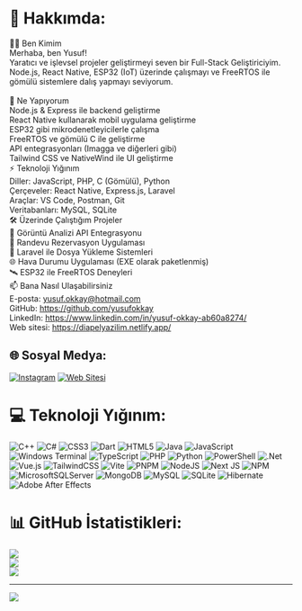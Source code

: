 # 💫 Hakkımda:
👨‍💻 Ben Kimim<br>Merhaba, ben Yusuf!<br>Yaratıcı ve işlevsel projeler geliştirmeyi seven bir Full-Stack Geliştiriciyim. Node.js, React Native, ESP32 (IoT) üzerinde çalışmayı ve FreeRTOS ile gömülü sistemlere dalış yapmayı seviyorum.<br><br>🚀 Ne Yapıyorum<br>Node.js & Express ile backend geliştirme<br>React Native kullanarak mobil uygulama geliştirme<br>ESP32 gibi mikrodenetleyicilerle çalışma<br>FreeRTOS ve gömülü C ile geliştirme<br>API entegrasyonları (Imagga ve diğerleri gibi)<br>Tailwind CSS ve NativeWind ile UI geliştirme<br>⚡ Teknoloji Yığınım<br>Diller: JavaScript, PHP, C (Gömülü), Python<br>Çerçeveler: React Native, Express.js, Laravel<br>Araçlar: VS Code, Postman, Git<br>Veritabanları: MySQL, SQLite<br>🛠 Üzerinde Çalıştığım Projeler<br>🎨 Görüntü Analizi API Entegrasyonu<br>📱 Randevu Rezervasyon Uygulaması<br>📂 Laravel ile Dosya Yükleme Sistemleri<br>🌐 Hava Durumu Uygulaması (EXE olarak paketlenmiş)<br>🛰 ESP32 ile FreeRTOS Deneyleri<br>📫 Bana Nasıl Ulaşabilirsiniz<br>E-posta: yusuf.okkay@hotmail.com<br>GitHub: https://github.com/yusufokkay<br>LinkedIn: https://www.linkedin.com/in/yusuf-okkay-ab60a8274/<br>Web sitesi: https://diapelyazilim.netlify.app/


## 🌐 Sosyal Medya:
[![Instagram](https://img.shields.io/badge/Instagram-%23E4405F.svg?logo=Instagram&logoColor=white)](https://instagram.com/yusufokkay40) 
[![Web Sitesi](https://img.shields.io/badge/Web%20Sitesi-%23000000.svg?style=flat&logo=firefox&logoColor=white)](https://diapelyazilim.netlify.app/)

# 💻 Teknoloji Yığınım:
![C++](https://img.shields.io/badge/c++-%2300599C.svg?style=for-the-badge&logo=c%2B%2B&logoColor=white) ![C#](https://img.shields.io/badge/c%23-%23239120.svg?style=for-the-badge&logo=csharp&logoColor=white) ![CSS3](https://img.shields.io/badge/css3-%231572B6.svg?style=for-the-badge&logo=css3&logoColor=white) ![Dart](https://img.shields.io/badge/dart-%230175C2.svg?style=for-the-badge&logo=dart&logoColor=white) ![HTML5](https://img.shields.io/badge/html5-%23E34F26.svg?style=for-the-badge&logo=html5&logoColor=white) ![Java](https://img.shields.io/badge/java-%23ED8B00.svg?style=for-the-badge&logo=openjdk&logoColor=white) ![JavaScript](https://img.shields.io/badge/javascript-%23323330.svg?style=for-the-badge&logo=javascript&logoColor=%23F7DF1E) ![Windows Terminal](https://img.shields.io/badge/Windows%20Terminal-%234D4D4D.svg?style=for-the-badge&logo=windows-terminal&logoColor=white) ![TypeScript](https://img.shields.io/badge/typescript-%23007ACC.svg?style=for-the-badge&logo=typescript&logoColor=white) ![PHP](https://img.shields.io/badge/php-%23777BB4.svg?style=for-the-badge&logo=php&logoColor=white) ![Python](https://img.shields.io/badge/python-3670A0?style=for-the-badge&logo=python&logoColor=ffdd54) ![PowerShell](https://img.shields.io/badge/PowerShell-%235391FE.svg?style=for-the-badge&logo=powershell&logoColor=white) ![.Net](https://img.shields.io/badge/.NET-5C2D91?style=for-the-badge&logo=.net&logoColor=white) ![Vue.js](https://img.shields.io/badge/vue.js-%2335495e.svg?style=for-the-badge&logo=vuedotjs&logoColor=%234FC08D) ![TailwindCSS](https://img.shields.io/badge/tailwindcss-%2338B2AC.svg?style=for-the-badge&logo=tailwind-css&logoColor=white) ![Vite](https://img.shields.io/badge/vite-%23646CFF.svg?style=for-the-badge&logo=vite&logoColor=white) ![PNPM](https://img.shields.io/badge/pnpm-%234a4a4a.svg?style=for-the-badge&logo=pnpm&logoColor=f69220) ![NodeJS](https://img.shields.io/badge/node.js-6DA55F?style=for-the-badge&logo=node.js&logoColor=white) ![Next JS](https://img.shields.io/badge/Next-black?style=for-the-badge&logo=next.js&logoColor=white) ![NPM](https://img.shields.io/badge/NPM-%23CB3837.svg?style=for-the-badge&logo=npm&logoColor=white) ![MicrosoftSQLServer](https://img.shields.io/badge/Microsoft%20SQL%20Server-CC2927?style=for-the-badge&logo=microsoft%20sql%20server&logoColor=white) ![MongoDB](https://img.shields.io/badge/MongoDB-%234ea94b.svg?style=for-the-badge&logo=mongodb&logoColor=white) ![MySQL](https://img.shields.io/badge/mysql-4479A1.svg?style=for-the-badge&logo=mysql&logoColor=white) ![SQLite](https://img.shields.io/badge/sqlite-%2307405e.svg?style=for-the-badge&logo=sqlite&logoColor=white) ![Hibernate](https://img.shields.io/badge/Hibernate-59666C?style=for-the-badge&logo=Hibernate&logoColor=white) ![Adobe After Effects](https://img.shields.io/badge/Adobe%20After%20Effects-9999FF.svg?style=for-the-badge&logo=Adobe%20After%20Effects&logoColor=white)

# 📊 GitHub İstatistikleri:
![](https://github-readme-stats.vercel.app/api?username=yusufokkay&theme=dark&hide_border=false&include_all_commits=false&count_private=false)<br/>
![](https://nirzak-streak-stats.vercel.app/?user=yusufokkay&theme=dark&hide_border=false)<br/>
![](https://github-readme-stats.vercel.app/api/top-langs/?username=yusufokkay&theme=dark&hide_border=false&include_all_commits=false&count_private=false&layout=compact)

---
[![](https://visitcount.itsvg.in/api?id=yusufokkay&icon=0&color=0)](https://visitcount.itsvg.in)

